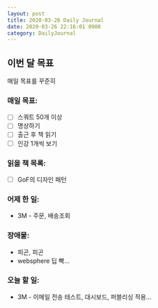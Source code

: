 ```yaml
---
layout: post
title: 2020-03-26 Daily Journal
date: 2020-03-26 22:16:01 0900
category: DailyJournal
---
```


## 이번 달 목표
매일 목표를 꾸준히

### 매일 목표:
- [ ] 스쿼트 50개 이상
- [ ] 명상하기
- [ ] 출근 후 책 읽기
- [ ] 인강 1개씩 보기

### 읽을 책 목록:
- [ ] GoF의 디자인 패턴

### 어제 한 일:
* 3M - 주문, 배송조회

### 장애물:
* 피곤, 피곤
* websphere 딥 빡...

### 오늘 할 일:
* 3M - 이메일 전송 테스트, 대시보드, 퍼블리싱 적용...